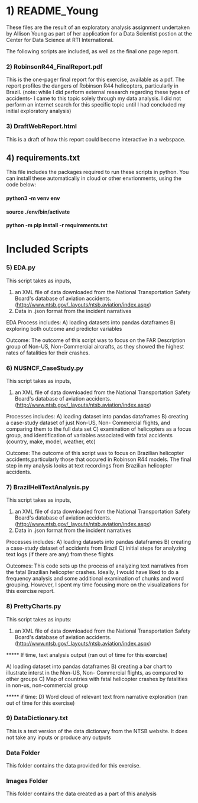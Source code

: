# 1) README_Young

These files are the result of an exploratory analysis assignment undertaken
by Allison Young as part of her application for a Data Scientist postion
at the Center for Data Science at RTI International. 

The following scripts are included, as well as the final one page report.

### 2) RobinsonR44_FinalReport.pdf

This is the one-pager final report for this exercise, available as a pdf. 
The report profiles the dangers of Robinson R44 helicopters, particularly
in Brazil. (note: while I did perform external research regarding these
types of accidents- I came to this topic solely through my data analysis. 
I did not perform an internet search for this specific topic until I had
concluded my initial exploratory analysis)

### 3) DraftWebReport.html

This is a draft of how this report could become interactive in a webspace.

## 4) requirements.txt
This file includes the packages required to run these scripts in python. You
can install these automatically in cloud or other envrionments, using the code below:

#### python3 -m venv env
#### source ./env/bin/activate 
#### python -m pip install -r requirements.txt


# Included Scripts

### 5) EDA.py

This script takes as inputs, 
1) an XML file of data downloaded
from the National Transportation Safety Board's database of 
aviation accidents.
(http://www.ntsb.gov/_layouts/ntsb.aviation/index.aspx)
2) Data in .json format from the incident narratives

EDA Process includes:
A) loading datasets into pandas dataframes
B) exploring both outcome and predictor variables 

Outcome:
The outcome of this script was to focus on the FAR Description 
group of Non-US, Non-Commercial aircrafts, as they showed
the highest rates of fatalities for their crashes.


### 6) NUSNCF_CaseStudy.py

This script takes as inputs, 
1) an XML file of data downloaded
from the National Transportation Safety Board's database of 
aviation accidents.
(http://www.ntsb.gov/_layouts/ntsb.aviation/index.aspx)


Processes includes:
A) loading dataset into pandas dataframes
B) creating a case-study dataset of just Non-US, Non- Commercial
   flights, and comparing them to the full data set
C) examination of helicopters as a focus group, and 
    identification of variables associated with fatal accidents
    (country, make, model, weather, etc)

Outcome:
The outcome of this script was to focus on Brazilian 
helicopter accidents,particularly those that occured in 
Robinson R44 models. The final step in my analysis looks 
at text recordings from Brazilian helicopter accidents.

### 7) BrazilHeliTextAnalysis.py

This script takes as inputs, 
1) an XML file of data downloaded
from the National Transportation Safety Board's database of 
aviation accidents.
(http://www.ntsb.gov/_layouts/ntsb.aviation/index.aspx)
2) Data in .json format from the incident narratives

Processes includes:
A) loading datasets into pandas dataframes
B) creating a case-study dataset of accidents from Brazil
C) initial steps for analyzing text logs (if there are any) from these flights

Outcomes:
This code sets up the process of analyzing text narratives from
the fatal Brazilian helicopter crashes. Ideally, I would have
liked to do a frequency analysis and some additional examination of
chunks and word grouping. However, I spent my time focusing more on 
the visualizations for this exercise report.

### 8) PrettyCharts.py

This script takes as inputs:
1) an XML file of data downloaded
from the National Transportation Safety Board's database of 
aviation accidents.
(http://www.ntsb.gov/_layouts/ntsb.aviation/index.aspx)

***** If time, text analysis output (ran out of time for this exercise)

A) loading dataset into pandas dataframes
B) creating a bar chart to illustrate interst in the Non-US, 
Non- Commercial flights, as compared to other groups
C) Map of countries with fatal helicopter crashes by fatalities
in non-us, non-commercial group

***** if time: D) Word cloud of relevant text from narrative exploration (ran out of time for this exercise)


### 9) DataDictionary.txt

This is a text version of the data dictionary from the NTSB website.
It does not take any inputs or produce any outputs

### Data Folder

This folder contains the data provided for this exercise.

### Images Folder

This folder contains the data created as a part of this analysis
